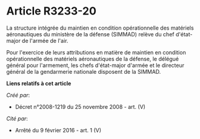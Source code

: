 # Article R3233-20

La structure intégrée du maintien en condition opérationnelle des matériels aéronautiques du ministère de la défense (SIMMAD)
relève du chef d'état-major de l'armée de l'air.

Pour l'exercice de leurs attributions en matière de maintien en condition opérationnelle des matériels aéronautiques de la
défense, le délégué général pour l'armement, les chefs d'état-major d'armée et le directeur général de la gendarmerie
nationale disposent de la SIMMAD.

**Liens relatifs à cet article**

_Créé par_:

  - Décret n°2008-1219 du 25 novembre 2008 - art. (V)

_Cité par_:

  - Arrêté du 9 février 2016 - art. 1 (V)
